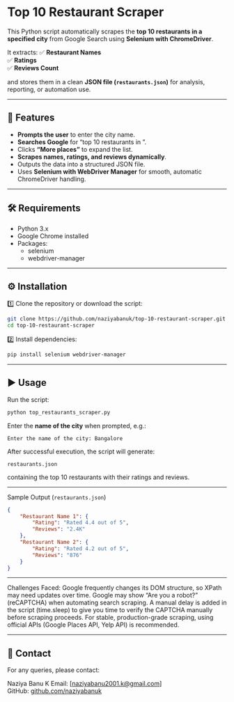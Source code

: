 # Top 10 Restaurant Scraper

This Python script automatically scrapes the **top 10 restaurants in a specified city** from Google Search using **Selenium with ChromeDriver**.

It extracts:
✅ **Restaurant Names**  
✅ **Ratings**  
✅ **Reviews Count**

and stores them in a clean **JSON file (`restaurants.json`)** for analysis, reporting, or automation use.

---

## 🚀 Features

- **Prompts the user** to enter the city name.
- **Searches Google** for “top 10 restaurants in <city>”.
- Clicks **“More places”** to expand the list.
- **Scrapes names, ratings, and reviews dynamically**.
- Outputs the data into a structured JSON file.
- Uses **Selenium with WebDriver Manager** for smooth, automatic ChromeDriver handling.

---

## 🛠️ Requirements

- Python 3.x
- Google Chrome installed
- Packages:
    - selenium
    - webdriver-manager

---

## ⚙️ Installation

1️⃣ Clone the repository or download the script:
```bash
git clone https://github.com/naziyabanuk/top-10-restaurant-scraper.git
cd top-10-restaurant-scraper
```

2️⃣ Install dependencies:
```bash
pip install selenium webdriver-manager
```

---

## ▶️ Usage

Run the script:
```bash
python top_restaurants_scraper.py
```

Enter the **name of the city** when prompted, e.g.:
```
Enter the name of the city: Bangalore
```

After successful execution, the script will generate:
```
restaurants.json
```
containing the top 10 restaurants with their ratings and reviews.

---

Sample Output (`restaurants.json`)
```json
{
    "Restaurant Name 1": {
        "Rating": "Rated 4.4 out of 5",
        "Reviews": "2.4K"
    },
    "Restaurant Name 2": {
        "Rating": "Rated 4.2 out of 5",
        "Reviews": "876"
    }
}
```

---


Challenges Faced:
Google frequently changes its DOM structure, so XPath may need updates over time.
Google may show “Are you a robot?” (reCAPTCHA) when automating search scraping.
A manual delay is added in the script (time.sleep) to give you time to verify the CAPTCHA manually before scraping proceeds.
For stable, production-grade scraping, using official APIs (Google Places API, Yelp API) is recommended.

---

## 📧 Contact

For any queries, please contact:

Naziya Banu K 
Email: [naziyabanu2001.k@gmail.com]  
GitHub: [github.com/naziyabanuk](https://github.com/naziyabanuk)
